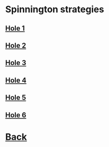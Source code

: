 # Spinnington strategies

## [Hole 1](spinnington/1.md)
## [Hole 2](spinnington/2.md)
## [Hole 3](spinnington/3.md)
## [Hole 4](spinnington/4.md)
## [Hole 5](spinnington/5.md)
## [Hole 6](spinnington/6.md)

# [Back](../README.md)
